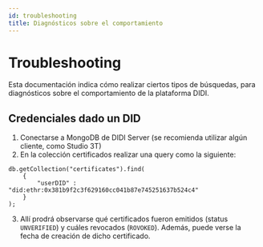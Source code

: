 ```yaml
---
id: troubleshooting
title: Diagnósticos sobre el comportamiento
---
```


# Troubleshooting

Esta documentación indica cómo realizar ciertos tipos de búsquedas, para diagnósticos sobre el comportamiento de la plataforma DIDI.

## Credenciales dado un DID

1. Conectarse a MongoDB de DIDI Server (se recomienda utilizar algún cliente, como Studio 3T)
2. En la colección certificados realizar una query como la siguiente:
```
db.getCollection("certificates").find(
    { 
        "userDID" : "did:ethr:0x381b9f2c3f629160cc041b87e745251637b524c4"
    }
);
```
3. Allí prodrá observarse qué certificados fueron emitidos (status `UNVERIFIED`) y cuáles revocados (`ROVOKED`). Además, puede verse la fecha de creación de dicho certificado.